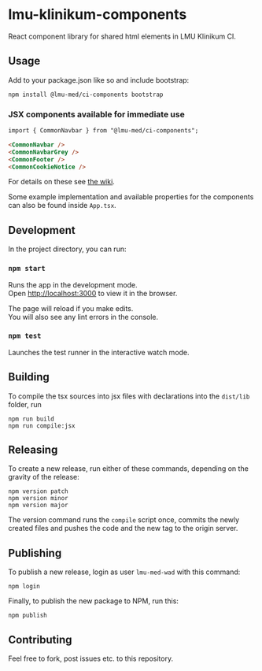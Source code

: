 # lmu-klinikum-components

React component library for shared html elements in LMU Klinikum CI.

## Usage

Add to your package.json like so and include bootstrap:

```
npm install @lmu-med/ci-components bootstrap
```

### JSX components available for immediate use

```html
import { CommonNavbar } from "@lmu-med/ci-components";

<CommonNavbar />
<CommonNavbarGrey />
<CommonFooter />
<CommonCookieNotice />
```

For details on these see [the wiki](https://github.com/KUMteamIM/lmu-klinikum-components/wiki/Available-Components).

Some example implementation and available properties for the components can also be found inside `App.tsx`.

## Development

In the project directory, you can run:

### `npm start`

Runs the app in the development mode.\
Open [http://localhost:3000](http://localhost:3000) to view it in the browser.

The page will reload if you make edits.\
You will also see any lint errors in the console.

### `npm test`

Launches the test runner in the interactive watch mode.

## Building

To compile the tsx sources into jsx files with declarations into the `dist/lib` folder, run

```
npm run build
npm run compile:jsx
```

## Releasing

To create a new release, run either of these commands, depending on the gravity of the release:

```
npm version patch
npm version minor
npm version major
```

The version command runs the `compile` script once, commits the newly created files and pushes the code and the new tag to the origin server.

## Publishing

To publish a new release, login as user `lmu-med-wad` with this command:

    npm login

Finally, to publish the new package to NPM, run this:

    npm publish

## Contributing

Feel free to fork, post issues etc. to this repository.
